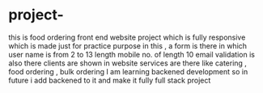 # project-
this is food ordering front end website project which is fully responsive  which is made just for practice purpose
in this , a form is there in which user name is from 2 to 13 length
mobile no. of length 10
email validation is also there
clients are shown in website
services are there like catering , food ordering , bulk ordering 
I am learning backened development so in future i add backened to it and make it fully full stack project
